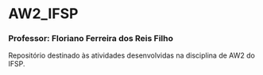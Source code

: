 # AW2_IFSP
### Professor: Floriano Ferreira dos Reis Filho

Repositório destinado às atividades desenvolvidas na disciplina de AW2 do IFSP.

